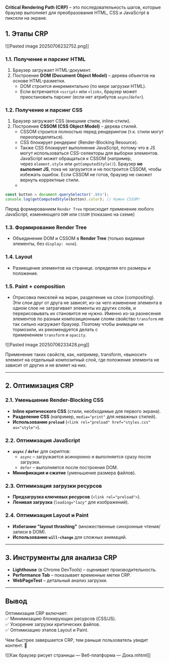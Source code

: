 
**Critical Rendering Path (CRP)** – это последовательность шагов, которые браузер выполняет для преобразования HTML, CSS и JavaScript в пиксели на экране.

## **1. Этапы CRP**  
![[Pasted image 20250706232752.png]]

### 1.1. Получение и парсинг HTML  
1. Браузер загружает HTML-документ.  
2. Построение **DOM (Document Object Model)** – дерева объектов на основе HTML-разметки.  
   - DOM строится инкрементально (по мере загрузки HTML).  
   - Если встречается `<script>` или `<link>`, браузер может приостановить парсинг (если нет атрибутов `async`/`defer`).  

### 1.2. Получение и парсинг CSS
1. Браузер загружает CSS (внешние стили, inline-стили).  
2. Построение **CSSOM (CSS Object Model)** – дерева стилей.  
   - CSSOM строится полностью перед рендерингом (т.к. стили могут переопределяться).  
   - CSS блокирует рендеринг (Render-Blocking Resource).  
   - Также CSS блокирует выполнение JavaScript, потому что в JS могут использоваться CSS-селекторы для выборки элементов. JavaScript может обращаться к CSSOM (например, через `element.style` или `getComputedStyle()`). Браузер **не выполнит JS**, пока не загрузится и не построится CSSOM, чтобы избежать ошибок. Если CSSOM не готов, браузер не сможет вернуть корректные стили.
   - 
```js
const button = document.querySelector('.btn');  
console.log(getComputedStyle(button).color); // Нужен CSSOM!
```

Перед формированием `Render Tree` происходит применение любого JavaScript, изменяющего `DOM` или `CSSOM` (показано на схеме)
### 1.3. Формирование Render Tree
- Объединение DOM и CSSOM в **Render Tree** (только видимые элементы, без `display: none`).  

### 1.4. Layout 
- Размещение элементов на странице. определяя его размеры и положение.

### 1.5. Paint + composition
- Отрисовка пикселей на экран, разделение на слои (compositing). Эти слои друг от друга не зависят, из-за чего изменение элемента в одном слое не затрагивает элементы из других слоёв, и перерисовывать их становится не нужно. Именно из-за разнесения элементов по разным композиционным слоям свойство `transform` не так сильно нагружает браузер. Поэтому чтобы анимации не тормозили, их рекомендуется делать с применением `transform` и `opacity`.

![[Pasted image 20250706233428.png]]

Применение таких свойств, как, например, transform, «выносит» элемент на отдельный композитный слой, где положение элемента не зависит от других и не влияет на них.

---

## **2. Оптимизация CRP**  

### 2.1. Уменьшение Render-Blocking CSS
- **Inline критического CSS** (стили, необходимые для первого экрана).  
- **Разделение CSS** (например, `media="print"` для неважных стилей).  
- **Использование `preload`** (`<link rel="preload" href="styles.css" as="style">`).  

### 2.2. Оптимизация JavaScript
- **`async` / `defer`** для скриптов:  
  - `async` – загружается асинхронно и выполняется сразу после загрузки.  
  - `defer` – выполняется после построения DOM.  
- **Минификация и сжатие** (уменьшение размера файлов).  

### 2.3. Оптимизация загрузки ресурсов
- **Предзагрузка ключевых ресурсов** (`<link rel="preload">`).  
- **Ленивая загрузка** (`loading="lazy"` для изображений).  

### 2.4. Оптимизация Layout и Paint
- **Избегание "layout thrashing"** (множественные синхронные чтения/записи в DOM).  
- **Использование `will-change`** для сложных анимаций.  

---

## **3. Инструменты для анализа CRP**  
- **Lighthouse** (в Chrome DevTools) – оценивает производительность.  
- **Performance Tab** – показывает временные метки CRP.  
- **WebPageTest** – детальный анализ загрузки.  

---

## **Вывод**  
Оптимизация CRP включает:  
✅ Минимизацию блокирующих ресурсов (CSS/JS).  
✅ Ускорение загрузки критических файлов.  
✅ Оптимизацию этапов Layout и Paint.  

Чем быстрее завершается CRP, тем раньше пользователь увидит контент. 🚀


![[Как браузер рисует страницы — Веб-платформа — Дока.mhtml]]